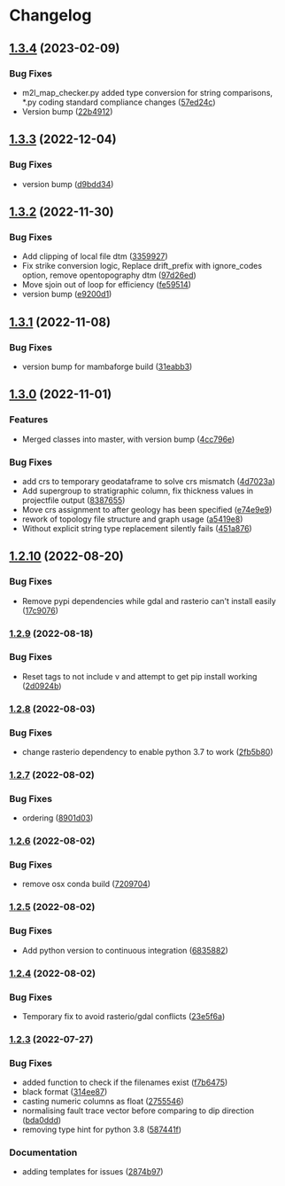 # Changelog

## [1.3.4](https://github.com/Loop3D/map2loop-2/compare/1.3.3...1.3.4) (2023-02-09)


### Bug Fixes

* m2l_map_checker.py added type conversion for string comparisons, *.py coding standard compliance changes ([57ed24c](https://github.com/Loop3D/map2loop-2/commit/57ed24c44ad5c1244cd4b0ed82b476b7e6df7705))
* Version bump ([22b4912](https://github.com/Loop3D/map2loop-2/commit/22b49128803b1bb29c192c9f5391af693e0a148b))

## [1.3.3](https://github.com/Loop3D/map2loop-2/compare/1.3.2...1.3.3) (2022-12-04)


### Bug Fixes

* version bump ([d9bdd34](https://github.com/Loop3D/map2loop-2/commit/d9bdd343461f1bf278da4e7665aca18ebf5a8422))

## [1.3.2](https://github.com/Loop3D/map2loop-2/compare/1.3.1...1.3.2) (2022-11-30)


### Bug Fixes

* Add clipping of local file dtm ([3359927](https://github.com/Loop3D/map2loop-2/commit/3359927b8ef7f9bc78527cb0e6f70982deca581f))
* Fix strike conversion logic, Replace drift_prefix with ignore_codes option, remove opentopography dtm ([97d26ed](https://github.com/Loop3D/map2loop-2/commit/97d26ed0f6f6d5545a4c3c3ad2c47dee3bfe7c9a))
* Move sjoin out of loop for efficiency ([fe59514](https://github.com/Loop3D/map2loop-2/commit/fe59514b2737aaed751b334bd2a62bd47b8d7f5b))
* version bump ([e9200d1](https://github.com/Loop3D/map2loop-2/commit/e9200d18337835546aea202f0ac62ec705253ad2))

## [1.3.1](https://github.com/Loop3D/map2loop-2/compare/1.3.0...1.3.1) (2022-11-08)


### Bug Fixes

* version bump for mambaforge build ([31eabb3](https://github.com/Loop3D/map2loop-2/commit/31eabb37eab016b30d918d8793f159769fa4313c))

## [1.3.0](https://github.com/Loop3D/map2loop-2/compare/v1.2.10...1.3.0) (2022-11-01)


### Features

* Merged classes into master, with version bump ([4cc796e](https://github.com/Loop3D/map2loop-2/commit/4cc796e38abcc4d7be4a641b64da54b17e637eed))


### Bug Fixes

* add crs to temporary geodataframe to solve crs mismatch ([4d7023a](https://github.com/Loop3D/map2loop-2/commit/4d7023aa45265b5b729d5cea573fe955103ba6e3))
* Add supergroup to stratigraphic column, fix thickness values in projectfile output ([8387655](https://github.com/Loop3D/map2loop-2/commit/83876550293d0143d6dac0914d67807e93343bad))
* Move crs assignment to after geology has been specified ([e74e9e9](https://github.com/Loop3D/map2loop-2/commit/e74e9e91918571b227ed368e8ef21b21f3906fe7))
* rework of topology file structure and graph usage ([a5419e8](https://github.com/Loop3D/map2loop-2/commit/a5419e8d8f70a5dbd41db4fd842a0127b52b89aa))
* Without explicit string type replacement silently fails ([451a876](https://github.com/Loop3D/map2loop-2/commit/451a876b9c3549e49d3f3f9691d87c2ee595ddd0))

## [1.2.10](https://github.com/Loop3D/map2loop-2/compare/v1.2.9...v1.2.10) (2022-08-20)


### Bug Fixes

* Remove pypi dependencies while gdal and rasterio can't install easily ([17c9076](https://github.com/Loop3D/map2loop-2/commit/17c9076d11e104e24ab79aa777c69e951f0c058c))

### [1.2.9](https://www.github.com/Loop3D/map2loop-2/compare/v1.2.8...v1.2.9) (2022-08-18)


### Bug Fixes

* Reset tags to not include v and attempt to get pip install working ([2d0924b](https://www.github.com/Loop3D/map2loop-2/commit/2d0924b4127e7e659e99a2c3258b5cb983e28bd0))

### [1.2.8](https://www.github.com/Loop3D/map2loop-2/compare/v1.2.7...v1.2.8) (2022-08-03)


### Bug Fixes

* change rasterio dependency to enable python 3.7 to work ([2fb5b80](https://www.github.com/Loop3D/map2loop-2/commit/2fb5b80ad9c86afae9b3d79fef2acfceea4e0d43))

### [1.2.7](https://www.github.com/Loop3D/map2loop-2/compare/v1.2.6...v1.2.7) (2022-08-02)


### Bug Fixes

* ordering ([8901d03](https://www.github.com/Loop3D/map2loop-2/commit/8901d0306ba9c1659869662449af76ae521aa324))

### [1.2.6](https://www.github.com/Loop3D/map2loop-2/compare/v1.2.5...v1.2.6) (2022-08-02)


### Bug Fixes

* remove osx conda build ([7209704](https://www.github.com/Loop3D/map2loop-2/commit/72097049f479714c9c3e73941bb978e4523977b4))

### [1.2.5](https://www.github.com/Loop3D/map2loop-2/compare/v1.2.4...v1.2.5) (2022-08-02)


### Bug Fixes

* Add python version to continuous integration ([6835882](https://www.github.com/Loop3D/map2loop-2/commit/6835882ab1f3723e016ed7fd4bee71419be996fc))

### [1.2.4](https://www.github.com/Loop3D/map2loop-2/compare/v1.2.3...v1.2.4) (2022-08-02)


### Bug Fixes

* Temporary fix to avoid rasterio/gdal conflicts ([23e5f6a](https://www.github.com/Loop3D/map2loop-2/commit/23e5f6a9fce11281add61161fb0d6637b37d1da9))

### [1.2.3](https://www.github.com/Loop3D/map2loop-2/compare/v1.2.2...v1.2.3) (2022-07-27)


### Bug Fixes

* added function to check if the filenames exist ([f7b6475](https://www.github.com/Loop3D/map2loop-2/commit/f7b6475333a74895644a3f6b19dcb3bd750f5fc0))
* black format ([314ee87](https://www.github.com/Loop3D/map2loop-2/commit/314ee87f5f8a266ac2ab724f0b3faff2bb89e20d))
* casting numeric columns as float ([2755546](https://www.github.com/Loop3D/map2loop-2/commit/275554669d70c5319d81fd58c1afd2497d02685c))
* normalising fault trace vector before comparing to dip direction ([bda0ddd](https://www.github.com/Loop3D/map2loop-2/commit/bda0dddfd6d4dee0cc6b347d62ac08da540671db))
* removing type hint for python 3.8 ([587441f](https://www.github.com/Loop3D/map2loop-2/commit/587441fb87b7fdf34ef6abe66cc1b771cf0d94c8))


### Documentation

* adding templates for issues ([2874b97](https://www.github.com/Loop3D/map2loop-2/commit/2874b97feb883078a5e7af7a8a86fd78ec76bada))
